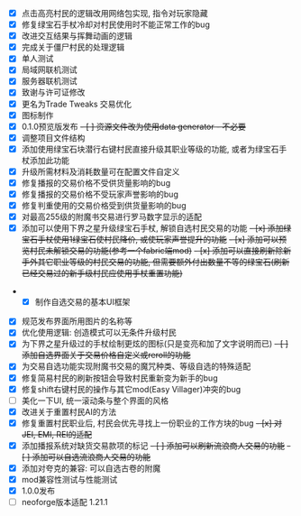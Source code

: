 - [x] 点击高亮村民的逻辑改用网络包实现, 指令对玩家隐藏
- [x] 修复绿宝石手杖冷却对村民使用时不能正常工作的bug
- [x] 改进交互结果与挥舞动画的逻辑
- [x] 完成关于僵尸村民的处理逻辑
- [x] 单人测试
- [x] 局域网联机测试
- [x] 服务器联机测试
- [x] 致谢与许可证修改
- [x] 更名为Trade Tweaks 交易优化
- [x] 图标制作
- [x] 0.1.0预览版发布
~~- [ ] 资源文件改为使用data generator - 不必要~~
- [x] 调整项目文件结构
- [x] 添加使用绿宝石块潜行右键村民直接升级其职业等级的功能, 或者为绿宝石手杖添加此功能
- [x] 升级所需材料及消耗数量可在配置文件自定义
- [x] 修复播报的交易价格不受供货量影响的bug
- [x] 修复播报的交易价格不受玩家声誉影响的bug
- [x] 修复判重使用的交易价格受到供货量影响的bug
- [x] 对最高255级的附魔书交易进行罗马数字显示的适配
- [x] 添加可以使用下界之星升级绿宝石手杖, 解锁自选村民交易的功能
~~- [x] 添加绿宝石手杖使用1绿宝石使村民降价, 或使玩家声誉提升的功能~~
~~- [x] 添加可以预览村民未解锁交易的功能(参考一个fabric端mod)~~
~~- [x] 添加可以直接刷新除新手外其它职业等级的村民交易的功能, 但需要额外付出数量不等的绿宝石(刷新已经交易过的新手级村民应使用手杖重置功能)~~
- - [x] 制作自选交易的基本UI框架
- [x] 规范发布界面所用图片的名称等
- [x] 优化使用逻辑: 创造模式可以无条件升级村民
- [x] 为下界之星升级过的手杖绘制更炫的图标(只是变亮和加了文字说明而已)
~~- [ ] 添加自选界面关于交易价格自定义或reroll的功能~~
- [x] 为交易自选功能实现附魔书交易的魔咒种类、等级自选的特殊适配
- [x] 修复简易村民的刷新按钮会导致村民重新变为新手的bug
- [x] 修复shift右键村民的操作与其它mod(Easy Villager)冲突的bug
- [ ] 美化一下UI, 统一滚动条与整个界面的风格
- [x] 改进关于重置村民AI的方法
- [x] 修复重置村民职业后, 村民会优先寻找上一份职业的工作方块的bug
~~- [x] 对JEI, EMI, REI的适配~~
- [x] 添加播报系统对缺货交易款项的标记
~~- [ ] 添加可以刷新流浪商人交易的功能~~
~~- [ ] 添加可以自选流浪商人交易的功能~~
- [x] 添加对夸克的兼容: 可以自选古卷的附魔
- [x] mod兼容性测试与性能测试
- [x] 1.0.0发布
- [ ] neoforge版本适配 1.21.1